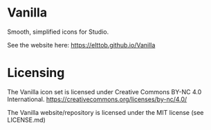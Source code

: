 # Vanilla
Smooth, simplified icons for Studio.

See the website here:
https://elttob.github.io/Vanilla

# Licensing
The Vanilla icon set is licensed under Creative Commons BY-NC 4.0 International.
https://creativecommons.org/licenses/by-nc/4.0/

The Vanilla website/repository is licensed under the MIT license (see LICENSE.md)
